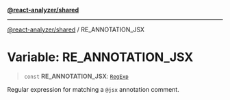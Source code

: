 [**@react-analyzer/shared**](../README.md)

***

[@react-analyzer/shared](../README.md) / RE\_ANNOTATION\_JSX

# Variable: RE\_ANNOTATION\_JSX

> `const` **RE\_ANNOTATION\_JSX**: [`RegExp`](https://developer.mozilla.org/docs/Web/JavaScript/Reference/Global_Objects/RegExp)

Regular expression for matching a `@jsx` annotation comment.
